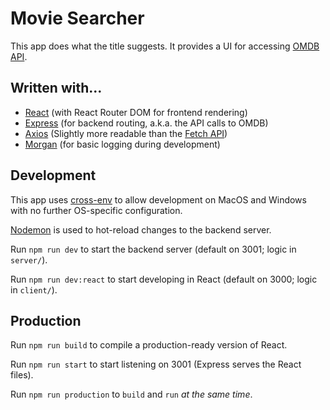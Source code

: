 # Movie Searcher

This app does what the title suggests. It provides a UI for accessing [OMDB API](https://www.omdbapi.com/).

## Written with...

- [React](https://reactjs.org/) (with React Router DOM for frontend rendering)
- [Express](https://expressjs.com/) (for backend routing, a.k.a. the API calls to OMDB)
- [Axios](https://github.com/axios/axios) (Slightly more readable than the [Fetch API](https://developer.mozilla.org/en-US/docs/Web/API/Fetch_API))
- [Morgan](https://github.com/expressjs/morgan) (for basic logging during development)

## Development

This app uses [cross-env](https://github.com/kentcdodds/cross-env) to allow development on MacOS and Windows with no further OS-specific configuration.

[Nodemon](https://github.com/remy/nodemon) is used to hot-reload changes to the backend server.

Run `npm run dev` to start the backend server (default on 3001; logic in `server/`).

Run `npm run dev:react` to start developing in React (default on 3000; logic in `client/`).

## Production

Run `npm run build` to compile a production-ready version of React.

Run `npm run start` to start listening on 3001 (Express serves the React files).

Run `npm run production` to `build` and `run` _at the same time_.
